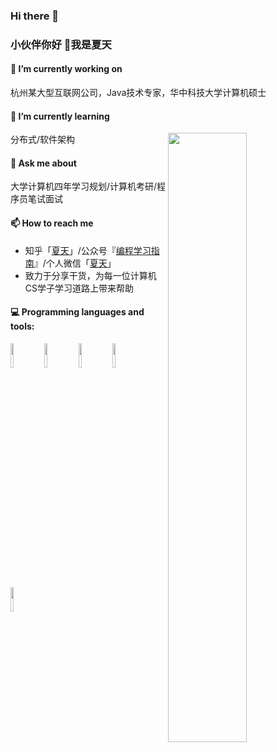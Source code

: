 ### Hi there 👋

### 小伙伴你好 👋我是夏天

#### 🔭 I’m currently working on  
杭州某大型互联网公司，Java技术专家，华中科技大学计算机硕士
#### 🌱 I’m currently learning  
分布式/软件架构
<img width="50%" align="right" src="https://github-readme-stats.vercel.app/api?username=summerjava&show_icons=true&hide_border=true" />

#### 💬 Ask me about  
大学计算机四年学习规划/计算机考研/程序员笔试面试
#### 📫 How to reach me  
- 知乎「[夏天](https://www.zhihu.com/people/yoghurtxj)」/公众号『[编程学习指南](https://mp.weixin.qq.com/s/a3xRI18zc-Hv-vLIuKG-KA)』/个人微信「[夏天](https://github.com/summerjava/awosome-cs/blob/main/%E4%B8%AA%E4%BA%BA%E5%BE%AE%E4%BF%A1.jpg)」
- 致力于分享干货，为每一位计算机CS学子学习道路上带来帮助

#### :computer: Programming languages and tools:   
<code><img width="10%" src="https://www.vectorlogo.zone/logos/java/java-ar21.svg"></code>
<code><img width="10%" src="https://www.vectorlogo.zone/logos/springio/springio-ar21.svg"></code>
<code><img width="10%" src="https://www.vectorlogo.zone/logos/mysql/mysql-ar21.svg"></code>
<code><img width="10%" src="https://www.vectorlogo.zone/logos/apache_rocketmq/apache_rocketmq-ar21.svg"></code>
<code><img width="10%" src="https://www.vectorlogo.zone/logos/apache_flink/apache_flink-ar21.svg"></code>
